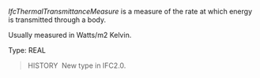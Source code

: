 _IfcThermalTransmittanceMeasure_ is a measure of the rate at which energy is transmitted through a body.

Usually measured in Watts/m2 Kelvin.

Type: REAL

> HISTORY&nbsp; New type in IFC2.0.